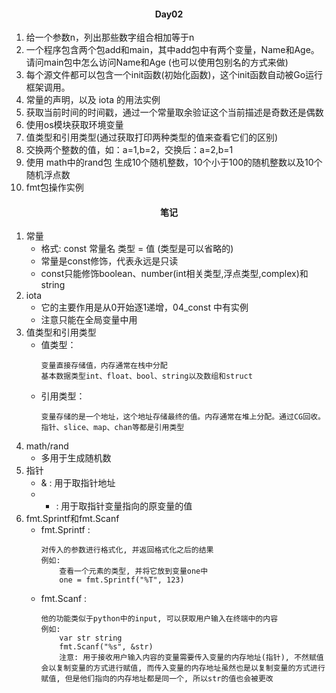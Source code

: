 #### <center>Day02</center>

1. 给一个参数n，列出那些数字组合相加等于n
2. 一个程序包含两个包add和main，其中add包中有两个变量，Name和Age。请问main包中怎么访问Name和Age (也可以使用包别名的方式来做)
3. 每个源文件都可以包含一个init函数(初始化函数)，这个init函数自动被Go运行框架调用。
4. 常量的声明，以及 iota 的用法实例
5. 获取当前时间的时间戳，通过一个常量取余验证这个当前描述是奇数还是偶数
6. 使用os模块获取环境变量
7. 值类型和引用类型(通过获取打印两种类型的值来查看它们的区别)
8. 交换两个整数的值，如：a=1,b=2，交换后：a=2,b=1
9. 使用 math中的rand包 生成10个随机整数，10个小于100的随机整数以及10个随机浮点数
10. fmt包操作实例
#### <center>笔记</center>
1. 常量
   * 格式: const 常量名 类型 = 值 (类型是可以省略的)
   * 常量是const修饰，代表永远是只读
   * const只能修饰boolean、number(int相关类型,浮点类型,complex)和string
2. iota
    * 它的主要作用是从0开始逐1递增，04_const 中有实例
    * 注意只能在全局变量中用
3. 值类型和引用类型
    * 值类型：
      ```
      变量直接存储值，内存通常在栈中分配
      基本数据类型int、float、bool、string以及数组和struct
      ```
    * 引用类型：
      ```
      变量存储的是一个地址，这个地址存储最终的值。内存通常在堆上分配。通过CG回收。
      指针、slice、map、chan等都是引用类型
      ```
4. math/rand
    *  多用于生成随机数
5. 指针
    * & : 用于取指针地址
    * * : 用于取指针变量指向的原变量的值
6. fmt.Sprintf和fmt.Scanf
    * fmt.Sprintf :
        ```
        对传入的参数进行格式化, 并返回格式化之后的结果
        例如:
            查看一个元素的类型, 并将它放到变量one中
            one = fmt.Sprintf("%T", 123)
        ```
    * fmt.Scanf :
        ```
        他的功能类似于python中的input, 可以获取用户输入在终端中的内容
        例如:
            var str string
            fmt.Scanf("%s", &str)
            注意: 用于接收用户输入内容的变量需要传入变量的内存地址(指针), 不然赋值会以复制变量的方式进行赋值, 而传入变量的内存地址虽然也是以复制变量的方式进行赋值, 但是他们指向的内存地址都是同一个, 所以str的值也会被更改
        ```